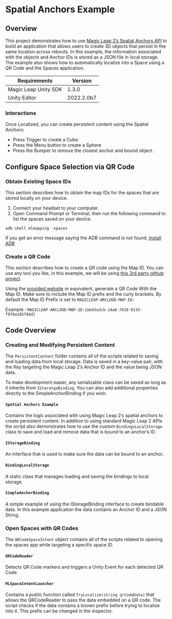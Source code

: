 # Spatial Anchors Example

## Overview

This project demonstrates how to use [Magic Leap 2’s Spatial Anchors API](https://developer-docs.magicleap.cloud/docs/guides/unity/perception/anchors/spatial-anchors-overview) to build an application that allows users to create 3D objects that persist in the same location across reboots. In this example, the information associated with the objects and Anchor IDs is stored as a JSON file in local storage. The example also shows how to automatically localize into a Space using a QR Code and the Spaces application.

| Requirements| Version|
|--| --|
|Magic Leap Unity SDK | 1.3.0 |
|Unity Editor| 2022.2.0b7 |

### Interactions

Once Localized, you can create persistent content using the Spatial Anchors:

- Press Trigger to create a Cube.
- Press the Menu button to create a Sphere
- Press the Bumper to remove the closest anchor and bound object.

## Configure Space Selection via QR Code

### Obtain Existing Space IDs

This section describes how to obtain the map IDs for the spaces that are stored locally on your device.

1. Connect your headset to your computer.
2. Open Command Prompt or Terminal, then run the following command to list the spaces saved on your device:

```shell
adb shell mlmapping -spaces
```

If you get an error message saying the ADB command is not found, [install ADB](https://developer-docs.magicleap.cloud/docs/guides/developer-tools/android-debug-bridge/adb-setup)

### Create a QR Code

This section describes how to create a QR code using the Map ID. You can use any tool you like, in this example, we will be using [this 3rd party github project](https://www.nayuki.io/page/qr-code-generator-library)

Using the [provided website](https://www.nayuki.io/page/qr-code-generator-library) or equivalent, generate a QR Code With the Map ID. Make sure to include the Map ID prefix and the curly brackets. By default the Map ID Prefix is set to `MAGICLEAP-ARCLOUD-MAP-ID:`

Example : `MAGICLEAP-ARCLOUD-MAP-ID:{eb43a3cb-14a6-7018-9133-f978a185f84d}`

## Code Overview

### Creating and Modifying Persistent Content

The `PersistentContent` folder contains all of the scripts related to saving and loading data from local storage. Data is saved in a key-value pair, with the Key targeting the Magic Leap 2’s Anchor ID and the value being JSON data.

To make development easier, any serializable class can be saved as long as it inherits from `IStoratgeBinding`. You can also add additional properties directly to the SimpleAnchorBinding if you wish.

#### `Spatial Anchors Example`

Contains the logic associated with using Magic Leap 2’s spatial anchors to create persistent content. In addition to using standard Magic Leap 2 APIs the script also demonstrates how to use the custom `BindingsLocalStorage` class to save and load and remove data that is bound to an anchor’s ID.

#### `IStorageBinding`

An interface that is used to make sure the data can be bound to an anchor.

#### `BindingLocalStorage`

A static class that manages loading and saving the bindings to local storage.

#### `SimpleAnchorBinding`

A simple example of using the IStorageBinding interface to create bindable data. In this example application the data contains an Anchor ID and a JSON String.

### Open Spaces with QR Codes

The `QRCodeSpaceIntent` object contains all of the scripts related to opening the spaces app while targeting a specific space ID.

#### `QRCodeReader`

Detects QR Code markers and triggers a Unity Event for each detected QR Code

#### `MLSpaceIntentLauncher`

Contains a public function called `TryLocalize(string qrCodeData)` that allows the QRCodeReader to pass the data embedded on a QR code. The script checks if the data contains a known prefix before trying to localize into it. This prefix can be changed in the inspector.
